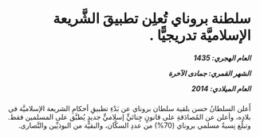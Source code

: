 <h1 dir="rtl">سلطنة بروناي تُعلِن تطبيقَ الشَّريعة الإسلاميَّة تدريجيًّا .</h1>

<h5 dir="rtl">العام الهجري:  1435

الشهر القمري: جمادى الآخرة

العام الميلادي: 2014</h5>

<p dir="rtl">أَعلن السلطانُ حسن بلقية سلطان بروناي عن بَدْءِ تطبيقِ أحكامِ الشريعة الإسلاميَّة في بلادِه، وأعلن عن المُصادَقةِ على قانونٍ جِنائيٍّ إسلاميٍّ جديدٍ يُطبَّق على المسلمين فقط. وتبلُغ نِسبةُ مسلمي بروناي (70%) من عددِ السكَّان، والبقيَّة من البوذيِّين والنَّصارى.</p></br>
